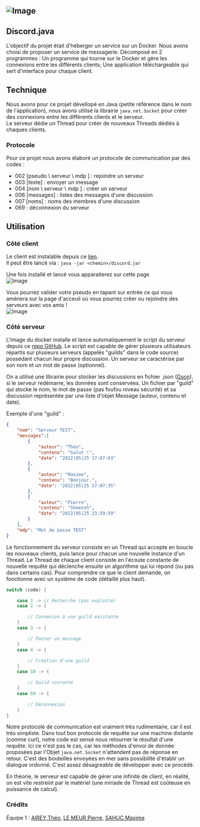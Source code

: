 ## ![Image](https://media.discordapp.net/attachments/898144992365801494/977961760772468756/unknown.png?width=580&height=580)

## Discord.java

L'objectif du projet était d'héberger un service sur un Docker.
Nous avons choisi de proposer un service de messagerie. Décomposé en 2 programmes : Un programme qui tourne sur le Docker et gère les connexions entre les différents clients; Une application téléchargeable qui sert d'interface pour chaque client.

## Technique

Nous avons pour ce projet dévellopé en Java (petite référence dans le nom de l'application), nous avons utilisé la librairie `java.net.Socket` pour créer des connexions entre les différents clients et le serveur.  
Le serveur dédie un Thread pour créer de nouveaux Threads dédiés à chaques clients.

### Protocole

Pour ce projet nous avons élaboré un protocole de communication par des codes :
- 002 [pseudo \ serveur \ mdp ] : rejoindre un serveur
- 003 [texte]                   : envoyer un message
- 004 [nom \ serveur \ mdp ]    : créer un serveur
- 006 [messages]                : listes des messages d'une discussion
- 007 [noms]                    : noms des membres d'une discussion
- 069                           : déconnexion du serveur

## Utilisation

### Côté client

Le client est instalable depuis ce [lien](https://mega.nz/file/0AhWzBSI#I09liI1a0ZoIwbYFJb0RD6ZZLisH_tNjH0sdyqshafo).  
Il peut être lancé via :
`java -jar <chemin>/discord.jar`


Une fois installé et lancé vous apparaiterez sur cette page   
![Image](https://camo.githubusercontent.com/1e16199c9da1a90d414b0a025f82f4d4c26cd507502bfbb5bc7b876709a51fe3/68747470733a2f2f63646e2e646973636f72646170702e636f6d2f6174746163686d656e74732f3839383134343939323336353830313439342f3937383930323736383530373034373939362f756e6b6e6f776e2e706e67)  

  
Vous pourrez valider votre pseudo en tapant sur entrée ce qui vous amènera sur la page d'acceuil où vous pourrez créer ou rejoindre des serveurs avec vos amis !  
![Image](https://camo.githubusercontent.com/784687743c26cef861994bf6f0e723cc36ef2610779f340f2ea0cbe47e592fd2/68747470733a2f2f63646e2e646973636f72646170702e636f6d2f6174746163686d656e74732f3838373937343135373535303233353635382f3937383930343834393534303335303030322f756e6b6e6f776e2e706e67)

### Côté serveur

L'image du docker installe et lance automatiquement le script du serveur depuis ce [repo GitHub](https://github.com/Erreiip/docker-sae203/tree/dev/serveur).
Le script est capable de gérer plusieurs utilisateurs répartis sur plusieurs serveurs (appelés "guilds" dans le code source) possédant chacun leur propre discussion.
Un serveur se caractérise par son nom et un mot de passe (optionnel). 


On a utilisé une librairie pour stocker les discussions en fichier .json ([Gson](https://github.com/google/gson)), si le serveur redémarre, les données sont conservées.
Un fichier par "guild" qui stocke le nom, le mot de passe (pas foufou niveau sécurité) et sa discussion représentée par une liste d'objet Message (auteur, contenu et date).


Exemple d'une "guild" :
```json
{
    "nom": "Serveur TEST",
    "messages":[
        {
            "auteur": "Théo",
            "contenu": "Salut !",
            "date": "2022|05|25 17:07:03"
        },
        {
            "auteur": "Maxime",
            "contenu": "Bonjour.",
            "date": "2022|05|25 17:07:35"
        },
        {
            "auteur": "Pierre",
            "contenu": "Sheeesh",
            "date": "2022|05|25 23:59:59"
        }
    ],
    "mdp": "Mot de passe TEST"
}
```


Le fonctionnement du serveur consiste en un Thread qui accepte en boucle les nouveaux clients, puis lance pour chacun une nouvelle instance d'un Thread.
Le Thread de chaque client consiste en l'écoute constante de nouvelle requête qui déclenche ensuite un algorithme qui lui répond (ou pas dans certains cas).
Pour comprendre ce que le client demande, on fonctionne avec un système de code (détaillé plus haut).


```java
switch (code) {

    case 1 -> // Recherche (pas exploité)
    case 2 -> {

        // Connexion à une guild existante
    }
    case 3 -> {

        // Poster un message
    }
    case 4 -> {

        // Création d'une guild
    }
    case 10 -> {

        // Guild courante
    }
    case 69 -> {

        // Déconnexion
    }
}
```


Notre protocole de communication est vraiment très rudimentaire, car il est très simpliste.
Dans tout bon protocole de requête sur une machine distante (comme curl), notre code est sensé nous retourner le résultat d'une requête. Ici ce n'est pas le cas, car les méthodes d'envoi de donnée proposées par l'Objet `java.net.Socket` n'attendent pas de réponse en retour. C'est des bouteilles envoyées en mer sans possibilité d'établir un dialogue ordonné.
C'est assez désagreable de développer avec ce procédé.



En théorie, le serveur est capable de gérer une infinité de client, en réalité, on est vite restreint par le matériel (une miriade de Thread est coûteuse en puissance de calcul).

### Crédits

Équipe 1 : [AIREY Théo](https://github.com/Ciliste), [LE MEUR Pierre](https://github.com/Erreiip), [SAHUC Maxime](https://github.com/ValrodClient)
